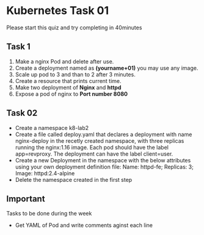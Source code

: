 # Kubernetes Task 01

Please start this quiz and try completing in 40minutes

## Task 1

1. Make a nginx Pod and delete after use. 
2. Create a deployment named as **(yourname+01)** you may use any image.
3. Scale up pod to 3 and than to 2 after 3 minutes. 
4. Create a resource that prints current time.
5. Make two deployment of **Nginx** and **httpd** 
6. Expose a pod of nginx to **Port number 8080**

## Task 02

- Create a namespace k8-lab2
- Create a file called deploy.yaml that declares a deployment with name nginx-deploy in the recetly created namespace, with three replicas running the nginx:1.16 image. Each pod should have the label app=revproxy. The deployment can have the label client=user.
- Create a new Deployment in the namespace with the below attributes using your own deployment definition file: Name: httpd-fe; Replicas: 3; Image: httpd:2.4-alpine
- Delete the namespace created in the first step

## Important 
Tasks to be done during the week 

- Get YAML of Pod and write comments aginst each line  
 
